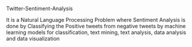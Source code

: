 Twitter-Sentiment-Analysis



It is a Natural Language Processing Problem where Sentiment Analysis is done by Classifying the Positive tweets from negative tweets by machine learning models for classification, text mining, text analysis, data analysis and data visualization



